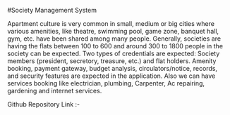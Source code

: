 #Society Management System

Apartment culture is very common in small, medium or big cities where various 
amenities, like theatre, swimming pool, game zone, banquet hall, gym, etc. have been 
shared among many people. Generally, societies are having the flats between 100 to 
600 and around 300 to 1800 people in the society can be expected. Two types of 
credentials are expected: Society members (president, secretory, treasure, etc.) and 
flat holders. Amenity booking, payment gateway, budget analysis, circulators/notice, 
records, and security features are expected in the application. Also we can have 
services booking like electrician, plumbing, Carpenter, Ac repairing, gardening and 
internet services.

Github Repository Link :-
